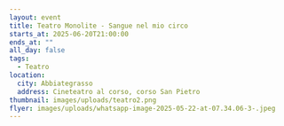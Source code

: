 ```yaml
---
layout: event
title: Teatro Monolite - Sangue nel mio circo
starts_at: 2025-06-20T21:00:00
ends_at: ""
all_day: false
tags:
  - Teatro
location:
  city: Abbiategrasso
  address: Cineteatro al corso, corso San Pietro
thumbnail: images/uploads/teatro2.png
flyer: images/uploads/whatsapp-image-2025-05-22-at-07.34.06-3-.jpeg
---
```

